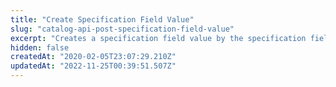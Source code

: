 ```yaml
---
title: "Create Specification Field Value"
slug: "catalog-api-post-specification-field-value"
excerpt: "Creates a specification field value by the specification field's ID. \r\n>⚠️ This is a legacy endpoint. We recommend using [Create Specification Value](https://developers.vtex.com/vtex-rest-api/reference/catalog-api-post-specification-value) instead.\r\n\r\n\r\n## Request body example\r\n\r\n```json\r\n{\r\n    \"FieldId\": 34,\r\n    \"Name\": \"Cotton\",\r\n    \"Text\": \"Cotton fibers\",\r\n    \"IsActive\": true,\r\n    \"Position\": 100\r\n}\r\n```\r\n\r\n## Response body example\r\n\r\n```json\r\n{\r\n    \"FieldValueId\": 143,\r\n    \"FieldId\": 34,\r\n    \"Name\": \"Cotton\",\r\n    \"Text\": \"Cotton fibers\",\r\n    \"IsActive\": true,\r\n    \"Position\": 100\r\n}\r\n```"
hidden: false
createdAt: "2020-02-05T23:07:29.210Z"
updatedAt: "2022-11-25T00:39:51.507Z"
---
```

